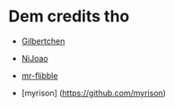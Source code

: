 Dem credits tho
================

- [Gilbertchen](https://github.com/gilbertchen)

- [NiJoao](https://github.com/NiJoao)

- [mr-flibble](https://github.com/mr-flibble)

- [myrison] (https://github.com/myrison)
